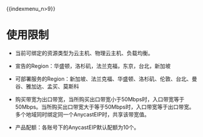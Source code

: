  {{indexmenu_n>9}}

# 使用限制

* 当前可绑定的资源类型为云主机、物理云主机、负载均衡。

* 宣告的Region：华盛顿，洛杉矶，法兰克福，东京，台北，新加坡

* 可部署服务的Region：新加坡、法兰克福、华盛顿、洛杉矶、伦敦、台北、曼谷、雅加达、孟买、莫斯科

* 购买带宽为出口带宽，当所购买出口带宽小于50Mbps时，入口带宽等于50Mbps。当所购买出口带宽大于等于50Mbps时，入口带宽等于出口带宽。多个地域同时绑定同一个AnycastEIP时，共享该带宽值。

* 产品配额：各账号下的AnycastEIP默认配额为10个。
